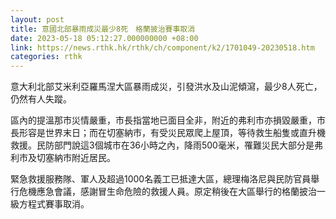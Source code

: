 ```yaml
---
layout: post
title: 意國北部暴雨成災最少8死　格蘭披治賽事取消
date: 2023-05-18 05:12:27.000000000 +08:00
link: https://news.rthk.hk/rthk/ch/component/k2/1701049-20230518.htm
categories: rthk
---
```


意大利北部艾米利亞羅馬涅大區暴雨成災，引發洪水及山泥傾瀉，最少8人死亡，仍然有人失蹤。

區內的提溫那市災情嚴重，市長指當地已面目全非，附近的弗利市亦損毀嚴重，市長形容是世界末日；而在切塞納市，有受災民眾爬上屋頂，等待救生船隻或直升機救援。民防部門說這3個城市在36小時之內，降雨500毫米，罹難災民大部分是弗利市及切塞納市附近居民。

緊急救援服務隊、軍人及超過1000名義工已抵達大區，總理梅洛尼與民防官員舉行危機應急會議，感謝冒生命危險的救援人員。原定稍後在大區舉行的格蘭披治一級方程式賽事取消。
